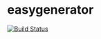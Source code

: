 # easygenerator

[![Build Status](http://ci.easygenerator.com:8080/buildStatus/icon?job=staging.easygenerator.com)](http://ci.easygenerator.com:8080/job/staging.easygenerator.com/)
